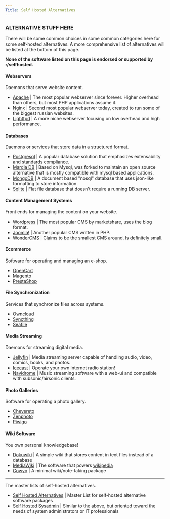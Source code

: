 ```yaml
---
Title: Self Hosted Alternatives
---
```


### ALTERNATIVE STUFF HERE

There will be some common choices in some common categories here for some self-hosted alternatives. A more comprehensive list of alternatives will be listed at the bottom of this page.

**None of the software listed on this page is endorsed or supported by r/selfhosted.**

#### Webservers

Daemons that serve website content.

- [Apache](https://httpd.apache.org/) | The most popular webserver since forever. Higher overhead than others, but most PHP applications assume it.
- [Nginx](https://www.nginx.com/) | Second most popular webserver today, created to run some of the biggest russian websites.
- [Lighttpd](https://www.lighttpd.net/) | A more niche webserver focusing on low overhead and high performance.

#### Databases

Daemons or services that store data in a structured format.

- [Postgresql](https://www.postgresql.org/) | A popular database solution that emphasizes extensability and standards compliance.
- [Mardia DB](https://mariadb.org/) | Based on Mysql, was forked to maintain an open source alternative that is mostly compatible with mysql based applications.
- [MongoDB](https://www.mongodb.com/) | A document based "nosql" database that uses json-like formatting to store information.
- [Sqlite](https://www.sqlite.org/index.html) | Flat file database that doesn't require a running DB server.

#### Content Management Systems

Front ends for managing the content on your website.

- [Wordpress](https://wordpress.org/) | The most popular CMS by marketshare, uses the blog format.
- [Joomla!](https://www.joomla.org/) | Another popular CMS written in PHP.
- [WonderCMS](https://www.wondercms.com/) | Claims to be the smallest CMS around. Is definitely small.

#### Ecommerce

Software for operating and managing an e-shop.

- [OpenCart](https://www.opencart.com/)
- [Magento](https://magento.com/)
- [PrestaShop](https://www.prestashop.com/en)

#### File Synchronization

Services that synchronize files across systems.

- [Owncloud](https://owncloud.com/)
- [Syncthing](https://syncthing.net/)
- [Seafile](https://www.seafile.com/en/home/)

#### Media Streaming

Daemons for streaming digital media.

- [Jellyfin](https://jellyfin.org/) | Media streaming server capable of handling audio, video, comics, books, and photos.
- [Icecast](https://www.icecast.org/) | Operate your own internet radio station!
- [Navidrome](https://www.navidrome.org/) | Music streaming software with a web-ui and compatible with subsonic/airsonic clients.

#### Photo Galleries

Software for operating a photo gallery.

- [Chevereto](https://chevereto.com/free)
- [Zenphoto](http://www.zenphoto.org/)
- [Piwigo](http://piwigo.org/)

#### Wiki Software

You own personal knowledgebase!

- [Dokuwiki](https://www.dokuwiki.org/DokuWiki) | A simple wiki that stores content in text files instead of a database
- [MediaWiki](https://www.mediawiki.org/wiki/MediaWiki) | The software that powers [wikipedia](https://wikipedia.org)
- [Cowyo](https://github.com/schollz/cowyo) | A minimal wiki/note-taking package

-----

The master lists of self-hosted alternatives.

- [Self Hosted Alternatives](https://github.com/awesome-selfhosted/awesome-selfhosted) | Master List for self-hosted alternative software packages
- [Self Hosted Sysadmin](https://github.com/awesome-selfhosted/awesome-selfhosted) | Similar to the above, but oriented toward the needs of system administrators or IT professionals

